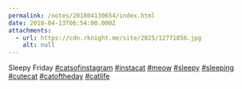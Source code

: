 ```yaml
---
permalink: /notes/201804130654/index.html
date: 2018-04-13T06:54:00.000Z
attachments:
  - url: https://cdn.rknight.me/site/2025/12771856.jpg
    alt: null
---
```


Sleepy Friday <a href="https://pixelfed.social/discover/tags/catsofinstagram?src=hash" title="#catsofinstagram" class="u-url hashtag" rel="external nofollow noopener">#catsofinstagram</a> <a href="https://pixelfed.social/discover/tags/instacat?src=hash" title="#instacat" class="u-url hashtag" rel="external nofollow noopener">#instacat</a> <a href="https://pixelfed.social/discover/tags/meow?src=hash" title="#meow" class="u-url hashtag" rel="external nofollow noopener">#meow</a> <a href="https://pixelfed.social/discover/tags/sleepy?src=hash" title="#sleepy" class="u-url hashtag" rel="external nofollow noopener">#sleepy</a> <a href="https://pixelfed.social/discover/tags/sleeping?src=hash" title="#sleeping" class="u-url hashtag" rel="external nofollow noopener">#sleeping</a> <a href="https://pixelfed.social/discover/tags/cutecat?src=hash" title="#cutecat" class="u-url hashtag" rel="external nofollow noopener">#cutecat</a> <a href="https://pixelfed.social/discover/tags/catoftheday?src=hash" title="#catoftheday" class="u-url hashtag" rel="external nofollow noopener">#catoftheday</a> <a href="https://pixelfed.social/discover/tags/catlife?src=hash" title="#catlife" class="u-url hashtag" rel="external nofollow noopener">#catlife</a>
